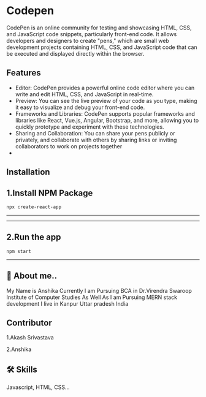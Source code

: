 # Codepen


CodePen is an online community for testing and showcasing HTML, CSS, and JavaScript code snippets, particularly front-end code. It allows developers and designers to create "pens," which are small web development projects containing HTML, CSS, and JavaScript code that can be executed and displayed directly within the browser.


## Features

- Editor: CodePen provides a powerful online code editor where you can write and edit HTML, CSS, and JavaScript in real-time.
- Preview: You can see the live preview of your code as you type, making it easy to visualize and debug your front-end code.
- Frameworks and Libraries: CodePen supports popular frameworks and libraries like React, Vue.js, Angular, Bootstrap, and more, allowing you to quickly prototype and experiment with these technologies.
- Sharing and Collaboration: You can share your pens publicly or privately, and collaborate with others by sharing links or inviting collaborators to work on projects together
-


## Installation

1.Install NPM Package
----
    npx create-react-app
----

-----
2.Run the app
----
    npm start
----
## 🚀 About me..
My Name is Anshika Currently I am Pursuing BCA in Dr.Virendra Swaroop Institute of Computer Studies As Well As I am Pursuing MERN stack development I live in Kanpur Uttar pradesh India



## Contributor
1.Akash Srivastava

2.Anshika
## 🛠 Skills
Javascript, HTML, CSS...




